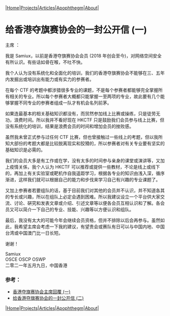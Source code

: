 |[Home](/README.md)|[Projects](/projects.md)|[Articles](/articles.md)|[Apophthegm](/apophthegm.md)|[About](/about.md)|

# 给香港夺旗赛协会的一封公开信 (一)

主席 ：

我是 Samiux，以前是香港夺旗赛协会会员 (2018 年创会至今)，对网络空间安全有所认识。有些话如骨在喉，不吐不快。

我个人认为没有系统化和全面化的培训，我们的香港夺旗赛协会不能够在三、五年内发掘出或培训出有能力或有实力的参赛者。

在每个 CTF 的考题中都涉猎很多专业的课题，不是每个参赛者都能够完全掌握所有相关的专业。所以每个参赛者大概都只能掌握一至两项的专业，故此要有几个能够掌握不同专业的参赛者组成一队才有机会名列前茅。

如果连最基本的相关基础知识都没有，而贸然参加线上比赛或操练，只是徒劳无功，浪费时间。所以我并不看好现在 HKCTF 只是鼓励我们会员参与线上比赛，但没有系统化的培训，结果是浪费会员的时间和增加会员的挫败感。

虽然我未曾正式参与过任何 CTF 比赛，但也曾接触过一些线上的考题，但以我所知大部份的考题大都是比较脱离现实和狡猾的，所以参赛者对有关专业要有坚实的基础知识是必需的。

我们的会员大多是有工作或在学，没有太多的时间参与亲身的课堂或演讲等，又加上疫情关係，我个人认为 HKCTF 可以推荐或提供一些教材，不论是线上或线下的，再加上有关实验室或靶机作自我遥距学习，根据各专业的知识由浅入深，循序渐进，这样我们就可以根据自己的能力和步伐来学习自己有兴趣的专业课题了。

又加上参赛者若要组队的话，基于目前我们对其他的会员并不认识，并不知道各其的专长或兴趣，所以在组队上必定会遇到困难。所以我建议设立一个平台供大家交流、讨论、硏究和发表文章或介绍、引述文章等以便各会员互相认识和了解。各会员又可以简介一下自己的专业、技能、兴趣等以方便认识和组队。

最后，我没有太大的可能今年会继续会员资格，但并不排除以后会再参与。虽然如此，我希望主席会考虑一下我的建议，有望贵会或赛队有日可以与中国内地、中国台湾或中国澳门比一日长短。

谢谢！

Samiux   
OSCE  OSCP  OSWP   
二零二一年五月九日，中国香港     


### 参考：
- [香港夺旗赛协会主席回覆 (一)](/replyfromhkctf.md)  
- [给香港夺旗赛协会的一封公开信 (二)](/openletter2hkctf_2.md)  

|[Home](/README.md)|[Projects](/projects.md)|[Articles](/articles.md)|[Apophthegm](/apophthegm.md)|[About](/about.md)|
